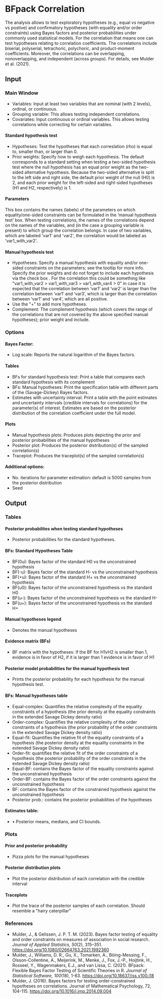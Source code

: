 BFpack Correlation
==========================

The analysis allows to test exploratory hypotheses (e.g., equal vs negative vs postive) and confirmatory hypotheses (with equality and/or order constraints) using Bayes factors and posterior probabilities under commonly used statistical models. For the correlation that means one can test hypotheses relating to correlation coefficients. The correlations include biserial, polyserial, tetrachoric, polychoric, and product-moment coefficients. Moreover, the correlations can be overlapping, nonoverlapping, and independent (across groups). For details, see Mulder et al. (2021).

## Input
### Main Window
- Variables: Input at least two variables that are nominal (with 2 levels), ordinal, or continuous.
- Grouping variable: This allows testing independent correlations.
- Covariates: Input continuous or ordinal variables. This allows testing correlations while correcting for certain variables.

#### Standard hypothesis test
- Hypotheses: Test the hypotheses that each correslation (rho) is equal to, smaller than, or larger than 0.
- Prior weights: Specify how to weigh each hypothesis. The default corresponds to a standard setting when testing a two-sided hypothesis test where the null hypothesis has an equal prior weight as the two-sided alternative hypothesis. Because the two-sided alternative is split to the left side and right side, the default prior weight of the null (H0) is 2, and each prior weight for the left-sided and right-sided hypotheses (H1 and H2, respectively) is 1.

#### Parameters
This box contains the names (labels) of the parameters on which equality/one-sided constraints can be formulated in the ‘manual hypothesis test’ box. When testing correlations, the names of the correlations depend on the names of the variables, and (in the case a grouping variable is present) to which group the correlation belongs. In case of two variables, which are labeled 'var1' and 'var2', the correlation would be labeled as 'var1_with_var2'.

#### Manual hypothesis test
- Hypotheses: Specify a manual hypothesis with equality and/or one-sided constraints on the parameters; see the tooltip for more info. Specify the prior weights and do not forget to include each hypothesis via the check box . For the correlation this could be something like "var1_with_var2 > var1_with_var3 > var1_with_var4 > 0” in case it is expected that the correlation between ‘var1’ and ‘var2’ is larger than the correlation between ‘var1’ and ‘var3’, which is larger than the correlation between ‘var1’ and ‘var4’, which are all positive. 
- Use the "+" to add more hypotheses.
- Complement: The complement hypothesis (which covers the range of the correlations that are not covered by the above specified manual hypotheses); prior weight and include.

### Options
#### Bayes Factor: 
- Log scale: Reports the natural logarithm of the Bayes factors.

#### Tables
- BFs for standard hypothesis test: Print a table that compares each standard hypothesis with its complement
- BFs: Manual hypotheses: Print the specification table with different parts of the (Savage-Dickey) Bayes factors.
- Estimates with uncertainty interval: Print a table with the point estimates and uncertainty intervals (credible intervals for correlations) for the parameter(s) of interest. Estimates are based on the posterior distribution of the correlation coefficient under the full model.

#### Plots
- Manual hypothesis plots: Produces plots depicting the prior and posterior probabilities of the manual hypotheses
- Posterior plot: Produces the posterior distribution(s) of the sampled correlation(s)
- Traceplot: Produces the traceplot(s) of the sampled correlation(s)

#### Additional options: 
- No. iterations for parameter estimation: default is 5000 samples from the posterior distribution 
- Seed

## Output

### Tables
#### Posterior probabilites when testing standard hypotheses
- Posterior probabilities for the standard hypotheses.

#### BFs: Standard Hypotheses Table
- BF(0u): Bayes factor of the standard H0 vs the unconstrained hypothesis
- BF(-u): Bayes factor of the standard H- vs the unconstrained hypothesis
- BF(+u): Bayes factor of the standard H+ vs the unconstrained hypothesis
- BF(u0): Bayes factor of the unconstrained hypothesis vs the standard H0
- BF(u-): Bayes factor of the unconstrained hypothesis vs the standard H-
- BF(u+): Bayes factor of the unconstrained hypothesis vs the standard H+

#### Manual hypotheses legend
- Denotes the manual hypotheses

#### Evidence matrix (BFs)
- BF matrix with the hypotheses: If the BF for H1vH2 is smaller than 1, evidence is in favor of H2, if it is larger than 1 evidence is in favor of H1

#### Posterior model probabilities for the manual hypothesis test
- Prints the posterior probability for each hypothesis for the manual hypothesis test.

#### BFs: Manual hypotheses table
- Equal-complex: Quantifies the relative complexity of the equality constraints of a hypothesis (the prior density at the equality constraints in the extended Savage Dickey density ratio)
- Order-complex: Quantifies the relative complexity of the order constraints of a hypothesis (the prior probability of the order constraints in the extended Savage Dickey density ratio)
- Equal-fit: Quantifies the relative fit of the equality constraints of a hypothesis (the posterior density at the equality constraints in the extended Savage Dickey density ratio)
- Order-fit: quantifies the relative fit of the order constraints of a hypothesis (the posterior probability of the order constraints in the extended Savage Dickey density ratio)
- Equal-BF: contains the Bayes factor of the equality constraints against the unconstrained hypothesis
- Order-BF: contains the Bayes factor of the order constraints against the unconstrained hypothesis
- BF: contains the Bayes factor of the constrained hypothesis against the unconstrained hypothesis
- Posterior prob.: contains the posterior probabilities of the hypotheses

#### Estimates table:
- •	Posterior means, medians, and CI bounds.

### Plots
#### Prior and posterior probability 
- Pizza plots for the manual hypotheses

#### Posterior distribution plots
- Plot the posterior distribution of each correlation with the credible interval

#### Traceplots
- Plot the trace of the posterior samples of each correlation. Should resemble a "hairy caterpillar"

### References

- Mulder, J., & Gelissen, J. P. T. M. (2023). Bayes factor testing of equality and order constraints on measures of association in social research. *Journal of Applied Statistics, 50*(2), 315–351. https://doi.org/10.1080/02664763.2021.1992360
- Mulder, J., Williams, D. R., Gu, X., Tomarken, A., Böing-Messing, F., Olsson-Collentine, A., Meijerink, M., Menke, J., Fox, J.-P., Hoijtink, H., Rosseel, Y., Wagenmakers, E.J., and van Lissa, C. (2021). BFpack: Flexible Bayes Factor Testing of Scientific Theories in R. *Journal of Statistical Software, 100*(18), 1-63. https://doi.org/10.18637/jss.v100.i18
- Mulder, J. (2016). Bayes factors for testing order-constrained hypotheses on correlations. Journal of Mathematical Psychology, 72, 104-115. https://doi.org/10.1016/j.jmp.2014.09.004
